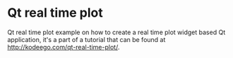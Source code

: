 # Qt real time plot
Qt real time plot example on how to create a real time plot widget based Qt application, it's a part of a tutorial that can be found at http://kodeego.com/qt-real-time-plot/.
